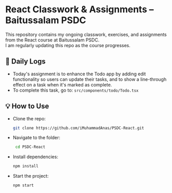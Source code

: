 # React Classwork & Assignments – Baitussalam PSDC

This repository contains my ongoing classwork, exercises, and assignments from the React course at Baitussalam PSDC.  
I am regularly updating this repo as the course progresses.

## 📝 Daily Logs

- Today's assignment is to enhance the Todo app by adding edit functionality so users can update their tasks, and to show a line-through effect on a task when it's marked as complete.
- To complete this task, go to: `src/components/todo/Todo.tsx`

<!-- ### ✅ August 4, 2025
- **Topic Covered**: React Components, JSX Basics  
- **Assignment**: Convert provided HTML sections into reusable React components -->

<!-- Add more logs like this as the course progresses -->


## 💡 How to Use

- Clone the repo:

   ```bash
   git clone https://github.com/iMuhammadAnas/PSDC-React.git
   
- Navigate to the folder:
  
  ```bash
   cd PSDC-React
  
- Install dependencies:
  
  ```bash
  npm install
  
- Start the project:
  
  ```bash
  npm start
